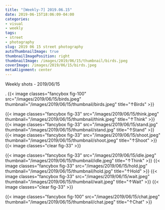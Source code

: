 ```yaml
---
title: "[Weekly-7] 2019.06.15"
date: 2019-06-15T18:06:09-04:00
categories:
- visual
- weekly
tags:
- street
- photography
slug: 2019 06 15 street photography
autoThumbnailImage: true
thumbnailImagePosition: right
thumbnailImage: /images/2019/06/15/thumbnail/birds.jpeg
coverImage: /images/2019/06/15/birds.jpeg
metaAlignment: center
---
```


Weekly shots - 2019/06/15
<!--more-->

.
{{< image classes="fancybox fig-100" src="/images/2019/06/15/birds.jpeg" thumbnail="/images/2019/06/15/thumbnail/birds.jpeg" title="↑Birds" >}}

{{< image classes="fancybox fig-33" src="/images/2019/06/15/think.jpeg" thumbnail="/images/2019/06/15/thumbnail/think.jpeg" title="↑Think" >}}
{{< image classes="fancybox fig-33" src="/images/2019/06/15/stand.jpg" thumbnail="/images/2019/06/15/thumbnail/stand.jpg" title="↑Stand" >}}
{{< image classes="fancybox fig-33" src="/images/2019/06/15/shoot.jpeg" thumbnail="/images/2019/06/15/thumbnail/shoot.jpeg" title="↑Shoot" >}}
{{< image classes="clear fig-33" >}}

{{< image classes="fancybox fig-33" src="/images/2019/06/15/idle.jpeg" thumbnail="/images/2019/06/15/thumbnail/idle.jpeg" title="↑Think" >}}
{{< image classes="fancybox fig-33" src="/images/2019/06/15/hold.jpg" thumbnail="/images/2019/06/15/thumbnail/hold.jpg" title="↑Hold" >}}
{{< image classes="fancybox fig-33" src="/images/2019/06/15/wait.jpeg" thumbnail="/images/2019/06/15/thumbnail/wait.jpeg" title="↑Wait" >}}
{{< image classes="clear fig-33" >}}

{{< image classes="fancybox fig-100" src="/images/2019/06/15/chat.jpeg" thumbnail="/images/2019/06/15/thumbnail/chat.jpeg" title="↑Chat" >}}